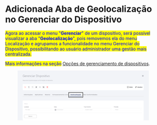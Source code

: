# Adicionada Aba  de Geolocalização no Gerenciar do Dispositivo

<mark style="color:blue;">Agora ao acessar o menu "</mark><mark style="color:blue;">**Gerenciar**</mark><mark style="color:blue;">" de um dispositivo, será possível visualizar a aba "</mark><mark style="color:blue;">**Geolocalização**</mark><mark style="color:blue;">", pois removemos ela do menu Localização e agrupamos a funcionalidade no menu Gerenciar do Dispositivo, possibilitando ao usuário administrador uma gestão mais centralizada.</mark>

<mark style="color:blue;">Mais informações na seção</mark> [Opções de gerenciamento de dispositivos](../../portal/dispositivos/lista-de-dispositivos/opcoes-de-gerenciamento-de-dispositivos.md).

<figure><img src="../../../.gitbook/assets/image (2) (1) (1).png" alt=""><figcaption></figcaption></figure>
